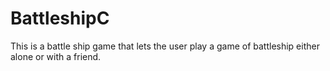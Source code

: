 # BattleshipC
This is a battle ship game that lets the user play a game of battleship either alone or with a friend.
